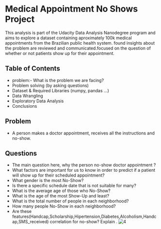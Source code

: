 # Medical Appointment No Shows Project
This analysis is part of the Udacity Data Analysis Nanodegree program and aims to explore a dataset containing aproximately 100k medical appointments from the Brazilian public health system. found insights about the problem are reviewed and communicated.focused on the question of whether or not patients show up for their appointment.

## Table of Contents
- problem:- What is the problem we are facing?
- Problem solving (by asking questions)
- Dataset & Required Libraries (numpy, pandas ...)
- Data Wrangling
- Exploratory Data Analysis
- Conclusions
## Problem
- A person makes a doctor appointment, receives all the instructions and no-show. 
## Questions
- The main question here, why the person no-show doctor appointment ?
- What factors are important for us to know in order to predict if a patient will show up for their scheduled appointment?
- What gender is the most No-Show?
- Is there a specific schedule date that is not suitable for many?
- What is the average age of those who No-Show?
- What is the age of the most Show-Up and least?
- What is the total number of people in each neighborhood?
- How many people No-Show in each neighborhood?
- Are these features(Handcap,Scholarship,Hipertension,Diabetes,Alcoholism,Handcap,SMS_received) correlation for no-show? Explain .
![4](https://user-images.githubusercontent.com/90741989/158641033-e6d39903-c1a5-4b0e-8a6d-3bc085ac6bf2.jpg)
